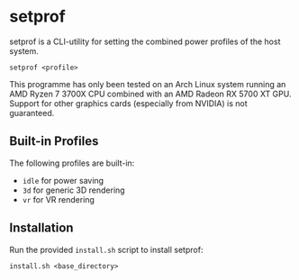 # setprof

setprof is a CLI-utility for setting the combined power profiles of the host system.

```
setprof <profile>
```

This programme has only been tested on an Arch Linux system running an AMD Ryzen 7 3700X CPU combined with an AMD Radeon RX 5700 XT GPU.
Support for other graphics cards (especially from NVIDIA) is not guaranteed.

## Built-in Profiles

The following profiles are built-in:

* `idle` for power saving
* `3d` for generic 3D rendering
* `vr` for VR rendering

## Installation

Run the provided `install.sh` script to install setprof:

```
install.sh <base_directory>
```
